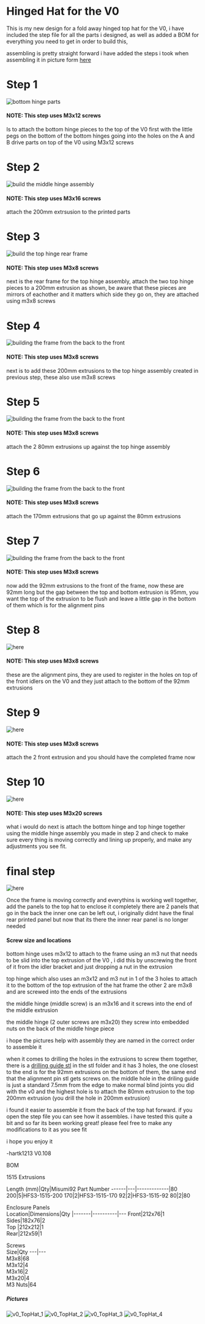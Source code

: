 # Hinged Hat for the V0

This is my new design for a fold away hinged top hat for the V0, i have included the step file for all the parts i designed, as well as added a BOM for everything you need to get in order to build this, 

assembling is pretty straight forward i have added the steps i took when assembling it in picture form [here](Images/Assembly) 


# Step 1
![bottom hinge parts](Images/Assembly/step1.png) 

#### NOTE: This step uses M3x12 screws
Is to attach the bottom hinge pieces to the top of the V0 first with the little pegs on the bottom of the bottom hinges going into the holes on the A and B drive parts on top of the V0 using M3x12 screws


# Step 2
![build the middle hinge assembly](Images/Assembly/step2.png)

#### NOTE: This step uses M3x16 screws
attach the 200mm extrsusion to the printed parts

# Step 3
![build the top hinge rear frame](Images/Assembly/step3.png) 

#### NOTE: This step uses M3x8 screws
next is the rear frame for the top hinge assembly, attach the two top hinge pieces to a 200mm extrusion as shown, be aware that these pieces are mirrors of eachother and it matters which side they go on, they are attached using m3x8 screws 

# Step 4
![building the frame from the back to the front](Images/Assembly/step4.png) 

#### NOTE: This step uses M3x8 screws
next is to add these 200mm extrusions to the top hinge assembly created in previous step, these also use m3x8 screws

# Step 5
![building the frame from the back to the front](Images/Assembly/step5.png) 

#### NOTE: This step uses M3x8 screws
attach the 2 80mm extrusions up against the top hinge assembly

# Step 6 
![building the frame from the back to the front](Images/Assembly/step6.png) 

#### NOTE: This step uses M3x8 screws
attach the 170mm extrusions that go up against the 80mm extrusions

# Step 7
![building the frame from the back to the front](Images/Assembly/step7.png) 

#### NOTE: This step uses M3x8 screws
now add the 92mm extrusions to the front of the frame, now these are 92mm long but the gap between the top and bottom extrusion is 95mm, you want the top of the extrusion to be flush and leave a little gap in the bottom of them which is for the alignment pins

# Step 8
![here](Images/Assembly/step8.png) 

#### NOTE: This step uses M3x8 screws
these are the alignment pins, they are used to register in the holes on top of the front idlers on the V0 and they just attach to the bottom of the 92mm extrusions

# Step 9 
![here](Images/Assembly/step9.png)

#### NOTE: This step uses M3x8 screws
attach the 2 front extrusion and you should have the completed frame now

# Step 10
![here](Images/Assembly/step10.png)

#### NOTE: This step uses M3x20 screws
what i would do next is attach the bottom hinge and top hinge together using the middle hinge assembly you made in step 2 and check to make sure every thing is moving correctly and lining up properly, and make any adjustments you see fit. 

# final step
![here](Images/Assembly/FinalAssembly.png) 

Once the frame is moving correctly and everythins is working well together, add the panels to the top hat to enclose it completely 
there are 2 panels that go in the back the inner one can be left out, i originally didnt have the final rear printed panel but now that its there the inner rear panel is no longer needed 

#### Screw size and locations
bottom hinge uses m3x12 to attach to the frame using an m3 nut that needs to be slid into the top extrusion of the V0 , i did this by unscrewing the front of it from the idler bracket and just dropping a nut in the extrusion

top hinge which also uses an m3x12 and m3 nut in 1 of the 3 holes to attach it to the bottom of the top extrusion of the hat frame the other 2 are m3x8 and are screwed into the ends of the extrusions

the middle hinge (middle screw) is an m3x16 and it screws into the end of the middle extrusion

the middle hinge (2 outer screws are m3x20) they screw into embedded nuts on the back of the middle hinge piece


i hope the pictures help with assembly they are named in the correct order to assemble it 

when it comes to drilling the holes in the extrusions to screw them together, there is a [drilling guide stl](STL/TopHat_hole_Drilling_Guide_x1.stl) in the stl folder and it has 3 holes, the one closest to the end is for the 92mm extrusions on the bottom of them, the same end that the alignment pin stl gets screws on. 
the middle hole in the driling guide is just a standard 7.5mm from the edge to make normal blind joints you did with the v0 and the highest hole is to attach the 80mm extrusion to the top 200mm extrusion (you drill the hole in 200mm extrusion)


i found it easier to assemble it from the back of the top hat forward. if you open the step file you can see how it assembles. i have tested this quite a bit and so far its been working great! please feel free to make any modifications to it as you see fit

i hope you enjoy it 

-hartk1213 V0.108

BOM



1515 Extrusions

Length (mm)|Qty|Misumi92 Part Number
------|---|-------------|80
200|5|HFS3-1515-200
170|2|HFS3-1515-170
92|2|HFS3-1515-92
80|2|80


Enclosure Panels			
Location|Dimensions|Qty
|-------|----------|---	
Front|212x76|1	
Sides|182x76|2	
Top	|212x212|1	
Rear|212x59|1	



Screws			
Size|Qty
---|---		
M3x8|68		
M3x12|4		
M3x16|2		
M3x20|4		
M3 Nuts|64		




##### Pictures
![v0_TopHat_1](Images/1.jpg)
![v0_TopHat_2](Images/2.jpg)
![v0_TopHat_3](Images/3.jpg)
![v0_TopHat_4](Images/4.jpg)
